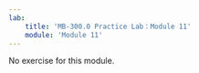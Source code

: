 ```yaml
---
lab:
    title: 'MB-300.0 Practice Lab：Module 11'
    module: 'Module 11'
---
```


No exercise for this module.
